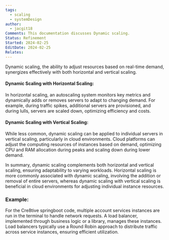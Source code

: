 ```yaml
---
tags:
  - scaling
  - systemDesign
author:
  - jacgit18
Comments: This documentation discusses Dynamic scaling.
Status: Refinement
Started: 2024-02-25
EditDate: 2024-02-25
Relates:
---
```

Dynamic scaling, the ability to adjust resources based on real-time demand, synergizes effectively with both horizontal and vertical scaling.

#### Dynamic Scaling with Horizontal Scaling:
In horizontal scaling, an autoscaling system monitors key metrics and dynamically adds or removes servers to adapt to changing demand. For example, during traffic spikes, additional servers are provisioned, and during lulls, servers are scaled down, optimizing efficiency and costs.

#### Dynamic Scaling with Vertical Scaling:
While less common, dynamic scaling can be applied to individual servers in vertical scaling, particularly in cloud environments. Cloud platforms can adjust the computing resources of instances based on demand, optimizing CPU and RAM allocation during peaks and scaling down during lower demand.

In summary, dynamic scaling complements both horizontal and vertical scaling, ensuring adaptability to varying workloads. Horizontal scaling is more commonly associated with dynamic scaling, involving the addition or removal of entire servers, whereas dynamic scaling with vertical scaling is beneficial in cloud environments for adjusting individual instance resources.

### Example:

For the Cre8tive springboot code, multiple account services instances are run in the terminal to handle network requests. A load balancer, implemented through business logic or a library, manages these instances. Load balancers typically use a Round Robin approach to distribute traffic across service instances, ensuring efficient utilization.